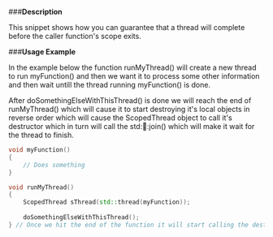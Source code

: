 ###__Description__  

This snippet shows how you can guarantee that a thread will complete before the caller function's
scope exits.

###__Usage Example__  

In the example below the function runMyThread() will create a new thread to run myFunction()
and then we want it to process some other information and then wait untill the thread running myFunction() is done.

After doSomethingElseWithThisThread() is done we will reach the end of runMyThread() which will cause it to start
destroying it's local objects in reverse order which will cause the ScopedThread object to call it's destructor which
in turn will call the std::thread::join() which will make it wait for the thread to finish.

```cpp
void myFunction()
{
    // Does something
}

void runMyThread()
{
    ScopedThread sThread(std::thread(myFunction));
    
    doSomethingElseWithThisThread();
} // Once we hit the end of the function it will start calling the destructors for all the local objects
```
